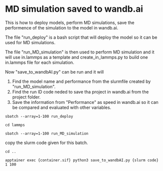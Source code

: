 # MD simulation saved to wandb.ai
This is how to deploy models, perform MD simulations, save the performence of the simulation to the model in wandb.ai. 

The file "run_deploy" is a bash script that will deploy the model so it can be used for MD simulations. 

The file "run_MD_simulation" is then used to perform MD simulation and it will use in.lammps as a template and create_in_lammps.py to build one in.lammps file for each simulation.

Now "save_to_wandbAI.py" can be run and it will 
  1. Find the model name and performance from the slurmfile created by "run_MD_simulation".
  2. Find the run ID code neded to save tha project in wandb.ai from the project folder.
  3. Save the information from "Performance" as speed in wandb.ai so it can be compared and evaluated with other variables. 




```
sbatch --array=1-100 run_deploy
```

```
cd lammps
```

```
sbatch --array=1-100 run_MD_simulation
```

copy the slurm code given for this batch. 

```
cd ..
```

```
apptainer exec {container.sif} python3 save_to_wandbAI.py {slurm code} 1 100
```
